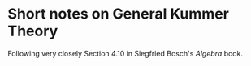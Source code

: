 # Short notes on General Kummer Theory

Following very closely Section 4.10 in Siegfried Bosch's *Algebra* book.
